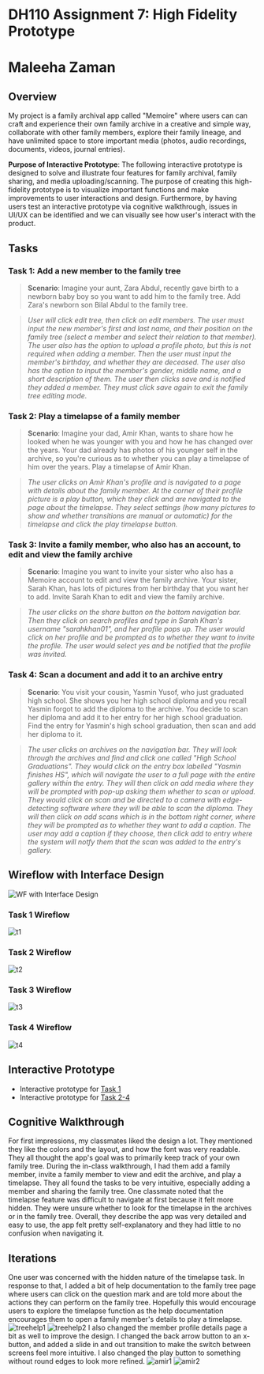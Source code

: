 # DH110 Assignment 7: High Fidelity Prototype
# Maleeha Zaman

## Overview
My project is a family archival app called "Memoire" where users can can craft and experience their own family archive in a creative and simple way, collaborate with other family members, explore their family lineage, and have unlimited space to store important media (photos, audio recordings, documents, videos, journal entries). 

**Purpose of Interactive Prototype**: The following interactive prototype is designed to solve and illustrate four features for family archival, family sharing, and media uploading/scanning. The purpose of creating this high-fidelity prototype is to visualize important functions and make improvements to user interactions and design. Furthermore, by having users test an interactive prototype via cognitive walkthrough, issues in UI/UX can be identified and we can visually see how user's interact with the product.  

## Tasks 
### Task 1: Add a new member to the family tree
> **Scenario**: Imagine your aunt, Zara Abdul, recently gave birth to a newborn baby boy so you want to add him to the family tree. Add Zara's newborn son Bilal Abdul to the family tree.
  
> _User will click edit tree, then click on edit members. The user must input the new member's first and last name, and their position on the family tree (select a member and select their relation to that member). The user also has the option to upload a profile photo, but this is not required when adding a member. Then the user must input the member's birthday, and whether they are deceased. The user also has the option to input the member's gender, middle name, and a short description of them. The user then clicks save and is notified they added a member. They must click save again to exit the family tree editing mode._

### Task 2: Play a timelapse of a family member
> **Scenario**: Imagine your dad, Amir Khan, wants to share how he looked when he was younger with you and how he has changed over the years. Your dad already has photos of his younger self in the archive, so you're curious as to whether you can play a timelapse of him over the years. Play a timelapse of Amir Khan.

> _The user clicks on Amir Khan's profile and is navigated to a page with details about the family member. At the corner of their profile picture is a play button, which they click and are navigated to the page about the timelapse. They select settings (how many pictures to show and whether transitions are manual or automatic) for the timelapse and click the play timelapse button._  

### Task 3: Invite a family member, who also has an account, to edit and view the family archive
> **Scenario**: Imagine you want to invite your sister who also has a Memoire account to edit and view the family archive. Your sister, Sarah Khan, has lots of pictures from her birthday that you want her to add. Invite Sarah Khan to edit and view the family archive.
 
> _The user clicks on the share button on the bottom navigation bar. Then they click on search profiles and type in Sarah Khan's username "sarahkhan01", and her profile pops up. The user would click on her profile and be prompted as to whether they want to invite the profile. The user would select yes and be notified that the profile was invited._

### Task 4: Scan a document and add it to an archive entry
> **Scenario**: You visit your cousin, Yasmin Yusof, who just graduated high school. She shows you her high school diploma and you recall Yasmin forgot to add the diploma to the archive. You decide to scan her diploma and add it to her entry for her high school graduation. Find the entry for Yasmin's high school graduation, then scan and add her diploma to it.

> _The user clicks on archives on the navigation bar. They will look through the archives and find and click one called "High School Graduations". They would click on the entry box labelled "Yasmin finishes HS", which will navigate the user to a full page with the entire gallery within the entry. They will then click on add media where they will be prompted with pop-up asking them whether to scan or upload. They would click on scan and be directed to a camera with edge-detecting software where they will be able to scan the diploma. They will then click on add scans which is in the bottom right corner, where they will be prompted as to whether they want to add a caption. The user may add a caption if they choose, then click add to entry where the system will notfy them that the scan was added to the entry's gallery._

## Wireflow with Interface Design
![WF with Interface Design](Hi-Fi-Prototype-Wireflow.png)
### Task 1 Wireflow
![t1](wf-task1.png)
### Task 2 Wireflow
![t2](wf-task2.png)
### Task 3 Wireflow
![t3](wf-task3.png)
### Task 4 Wireflow
![t4](wf-task4.png)

## Interactive Prototype
* Interactive prototype for [Task 1](https://www.figma.com/proto/qyKS75FVXucBd1Eip6xdSW/High-Fidelity-Prototype?page-id=0%3A1&type=design&node-id=1-3&viewport=659%2C-402%2C0.13&scaling=scale-down&starting-point-node-id=1%3A3&show-proto-sidebar=1)
* Interactive prototype for [Task 2-4](https://www.figma.com/proto/qyKS75FVXucBd1Eip6xdSW/High-Fidelity-Prototype?page-id=0%3A1&type=design&node-id=88-1471&viewport=659%2C-402%2C0.13&scaling=scale-down&starting-point-node-id=88%3A1471&show-proto-sidebar=1)

## Cognitive Walkthrough
For first impressions, my classmates liked the design a lot. They mentioned they like the colors and the layout, and how the font was very readable. They all thought the app's goal was to primarily keep track of your own family tree. During the in-class walkthrough, I had them add a family member, invite a family member to view and edit the archive, and play a timelapse.
They all found the tasks to be very intuitive, especially adding a member and sharing the family tree. One classmate noted that the timelapse feature was difficult to navigate at first because it felt more hidden. They were unsure whether to look for the timelapse in the archives or in the family tree. Overall, they describe the app was very detailed and easy to use, the app felt pretty self-explanatory and they had little to no confusion when navigating it. 

## Iterations
One user was concerned with the hidden nature of the timelapse task. In response to that, I added a bit of help documentation to the family tree page where users can click on the question mark and are told more about the actions they can perform on the family tree. Hopefully this would encourage users to explore the timelapse function as the help documentation encourages them to open a family member's details to play a timelapse. 
![treehelp1](iteration1.png) ![treehelp2](iteration2.png)
I also changed the member profile details page a bit as well to improve the design. I changed the back arrow button to an x-button, and added a slide in and out transition to make the switch between screens feel more intuitive. I also changed the play button to something without round edges to look more refined. 
![amir1](amirkhan1.png) ![amir2](amirkhan2.png)
